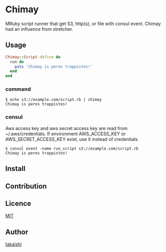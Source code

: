 Chimay
====

MRuby script runner that get S3, http(s), or file with consul event.
Chimay had an influence from stretcher.

## Usage

```ruby
Chimay::Script.define do
  run do
    puts 'Chimay is peres trappistes!'
  end
end
```

### command

```
$ echo s3://example.com/script.rb | chimay
Chimay is peres trappistes!
```

### consul

Aws access key and aws secret access key are read from ~/.aws/credentials. If environment AWS\_ACCESS\_KEY or AWS\_SECRET\_ACCESS\_KEY exist, use it instead of credentials.

```
$ consul event -name run_script s3://example.com/script.rb
Chimay is peres trappistes!
```

## Install

## Contribution

## Licence

[MIT](https://github.com/takaishi/tool/blob/master/LICENCE)

## Author

[takaishi](https://github.com/takaishi)

